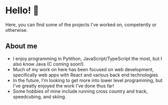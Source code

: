 # Hello! 👋
Here, you can find some of the projects I've worked on, competently or otherwise.

## About me
- I enjoy programming in Pyhthon, JavaScript/TypeScript the most, but I also know Java (C coming soon!).
- Much of my work on here has been focused on web development, specifically web apps with React and various back end technologies
- In the future, I'm looking to get more into lower level programming, but I've greatly enjoyed the work I've done thus far!
- Some hobbies of mine include running cross country and track, speedcubing, and skiing.

<!--
**tonadr1022/tonadr1022** is a ✨ _special_ ✨ repository because its `README.md` (this file) appears on your GitHub profile.

Here are some ideas to get you started:

- 🔭 I’m currently working on ...
- 🌱 I’m currently learning ...
- 👯 I’m looking to collaborate on ...
- 🤔 I’m looking for help with ...
- 💬 Ask me about ...
- 📫 How to reach me: ...
- 😄 Pronouns: ...
- ⚡ Fun fact: ...
-->
